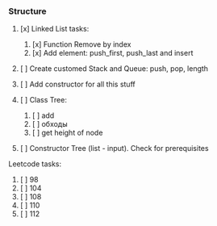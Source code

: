 ### Structure 
1. [x] Linked List tasks:
   1. [x] Function Remove by index
   2. [x] Add element: push_first, push_last and insert
   
2. [ ] Create customed Stack and Queue: push, pop, length
3. [ ] Add constructor for all this stuff
4. [ ] Class Tree:
   1. [ ] add
   2. [ ] обходы
   3. [ ] get height of node
5. [ ] Constructor Tree (list - input). Check for prerequisites

Leetcode tasks:
1. [ ] 98
2. [ ] 104
3. [ ] 108
4. [ ] 110
5. [ ] 112